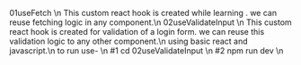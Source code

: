 01useFetch \n
  This custom react hook is created while learning . we can reuse fetching logic in any component.\n
02useValidateInput \n
  This custom react hook is created for validation of a login form. we can reuse this validation logic to any other component.\n
  using basic react and javascript.\n
  to run use- \n
  #1   cd 02useValidateInput  \n
  #2   npm run dev \n
  

